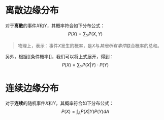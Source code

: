 # 离散边缘分布
对于**离散**的事件$X$和$Y$，其概率符合如下分布公式：
$$
P(X) = \sum_Y P(X, Y)
$$
> 物理上，表示：事件$X$发生的概率，是$X$与*其他所有事件*联合概率的总和。

另外，根据[[条件概率]]，我们可以将上式展开，得到：
$$
P(X)=\sum_Y P(X|Y) \cdot P(Y)
$$
# 连续边缘分布
对于**连续**的随机事件$X$和$Y$，其概率符合如下分布公式：
$$
P(X) = \int_A P(X|Y) P(Y) \mathrm{d}A
$$

